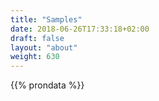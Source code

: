 ```yaml
---
title: "Samples"
date: 2018-06-26T17:33:18+02:00
draft: false
layout: "about"
weight: 630
---
```


{{% prondata %}}